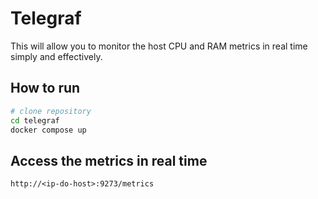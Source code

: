 # Telegraf
This will allow you to monitor the host CPU and RAM metrics in real time simply and effectively.

## How to run
```bash
# clone repository
cd telegraf
docker compose up
```

## Access the metrics in real time
```
http://<ip-do-host>:9273/metrics
```

